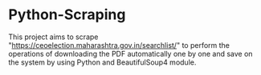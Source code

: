 # Python-Scraping

This project aims to scrape "https://ceoelection.maharashtra.gov.in/searchlist/" to perform the operations of downloading the PDF automatically one by one and save on the system by using Python and BeautifulSoup4 module.
